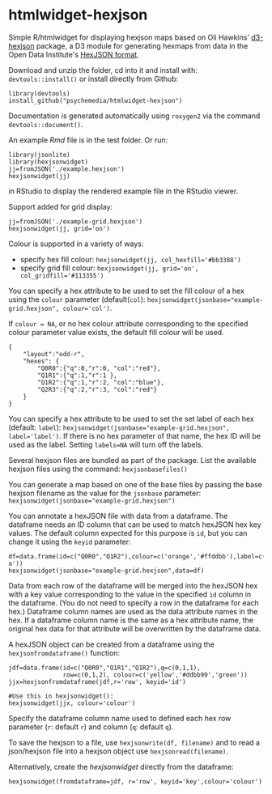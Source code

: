 # htmlwidget-hexjson

Simple R/htmlwidget for displaying hexjson maps based on Oli Hawkins' [d3-hexjson](https://github.com/olihawkins/d3-hexjson) package,  a D3 module for generating hexmaps from data in the Open Data Institute's [HexJSON format](https://odileeds.org/projects/hexmaps/hexjson.html).

Download and unzip the folder, cd into it and install with: `devtools::install()` or install directly from Github:

    library(devtools)
    install_github("psychemedia/htmlwidget-hexjson")

Documentation is generated automatically using `roxygen2` via the command `devtools::document()`.

An example *Rmd* file is in the test folder. Or run:

````
library(jsonlite)
library(hexjsonwidget)
jj=fromJSON('./example.hexjson')
hexjsonwidget(jj)
````

in RStudio to display the rendered example file in the RStudio viewer.

Support added for grid display:

````
jj=fromJSON('./example-grid.hexjson')
hexjsonwidget(jj, grid='on')
````

Colour is supported in a variety of ways:

- specify hex fill colour: `hexjsonwidget(jj, col_hexfill='#bb3388')`
- specify grid fill colour: `hexjsonwidget(jj, grid='on', col_gridfill='#113355')`

You can specify a hex attribute to be used to set the fill colour of a hex using the `colour` parameter (default(`col`):  `hexjsonwidget(jsonbase="example-grid.hexjson", colour='col')`.

If `colour = NA`, or no hex colour attribute corresponding to the specified colour parameter value exists, the default fill colour will be used.

````
{
	"layout":"odd-r",
	"hexes": {
		"Q0R0":{"q":0,"r":0, "col":"red"},
		"Q1R1":{"q":1,"r":1 },
		"Q1R2":{"q":1,"r":2, "col":"blue"},
		"Q2R3":{"q":2,"r":3, "col":"red"}
	}
}
````

You can specify a hex attribute to be used to set the set label of each hex (default: `label`):  `hexjsonwidget(jsonbase="example-grid.hexjson", label='label')`. If there is no hex parameter of that name, the hex ID will be used as the label. Setting `labels=NA`  will turn off the labels.

Several hexjson files are bundled as part of the package. List the available hexjson files using the command: `hexjsonbasefiles()`

You can generate a map based on one of the base files by passing the base hexjson filename as the value for the `jsonbase` parameter: `hexjsonwidget(jsonbase="example-grid.hexjson")`

You can annotate a hexJSON file with data from a dataframe. The dataframe needs an ID column that can be used to match hexJSON hex key values. The default column expected for this purpose is `id`, but you can change it using the `keyid` parameter:

````
df=data.frame(id=c("Q0R0","Q1R2"),colour=c('orange','#ffddbb'),label=c('','test a'))
hexjsonwidget(jsonbase="example-grid.hexjson",data=df)
````

Data from each row of the dataframe will be merged into the hexJSON hex with a key value corresponding to the value in the specified `id` column in the dataframe. (You do not need to specify a row in the dataframe for each hex.) Dataframe column names are used as the data attribute names in the hex. If a dataframe column name is the same as a hex attribute name, the original hex data for that attribute will be overwritten by the dataframe data.

A hexJSON object can be created from a dataframe using the `hexjsonfromdataframe()` function:

```
jdf=data.frame(id=c("Q0R0","Q1R1","Q1R2"),q=c(0,1,1),
               row=c(0,1,2), colour=c('yellow','#ddbb99','green'))
jjx=hexjsonfromdataframe(jdf,r='row', keyid='id')

#Use this in hexjsonwidget():
hexjsonwidget(jjx, colour='colour')
```

Specify the dataframe column name used to defined each hex row parameter (`r`: default `r`) and column (`q`: default `q`).

To save the hexjson to a file, use `hexjsonwrite(df, filename)` and to read a json/hexjson file into a hexjson object use `hexjsonread(filename)`.


Alternatively, create the *hexjsonwidget* directly from the dataframe:

```
hexjsonwidget(fromdataframe=jdf, r='row', keyid='key',colour='colour')
```




